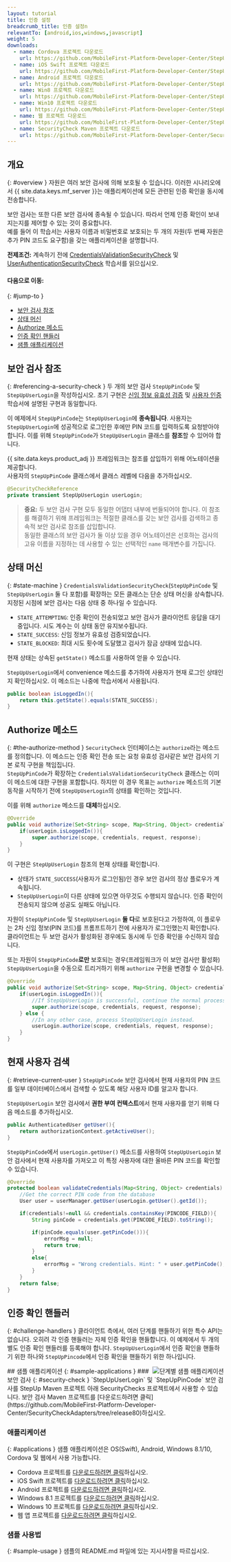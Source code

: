 ```yaml
---
layout: tutorial
title: 인증 설정
breadcrumb_title: 인증 설정n
relevantTo: [android,ios,windows,javascript]
weight: 5
downloads:
  - name: Cordova 프로젝트 다운로드
    url: https://github.com/MobileFirst-Platform-Developer-Center/StepUpCordova/tree/release80
  - name: iOS Swift 프로젝트 다운로드
    url: https://github.com/MobileFirst-Platform-Developer-Center/StepUpSwift/tree/release80
  - name: Android 프로젝트 다운로드
    url: https://github.com/MobileFirst-Platform-Developer-Center/StepUpAndroid/tree/release80
  - name: Win8 프로젝트 다운로드
    url: https://github.com/MobileFirst-Platform-Developer-Center/StepUpWin8/tree/release80
  - name: Win10 프로젝트 다운로드
    url: https://github.com/MobileFirst-Platform-Developer-Center/StepUpWin10/tree/release80
  - name: 웹 프로젝트 다운로드
    url: https://github.com/MobileFirst-Platform-Developer-Center/StepUpWeb/tree/release80
  - name: SecurityCheck Maven 프로젝트 다운로드
    url: https://github.com/MobileFirst-Platform-Developer-Center/SecurityCheckAdapters/tree/release80
---
```

<!-- NLS_CHARSET=UTF-8 -->
## 개요
{: #overview }
자원은 여러 보안 검사에 의해 보호될 수 있습니다. 이러한 시나리오에서 {{ site.data.keys.mf_server }}는 애플리케이션에 모든 관련된 인증 확인을 동시에 전송합니다.  

보안 검사는 또한 다른 보안 검사에 종속될 수 있습니다. 따라서 언제 인증 확인이 보내지는지를 제어할 수 있는 것이 중요합니다.   
예를 들어 이 학습서는 사용자 이름과 비밀번호로 보호되는 두 개의 자원(두 번째 자원은 추가 PIN 코드도 요구함)을 갖는 애플리케이션을 설명합니다. 

**전제조건:** 계속하기 전에 [CredentialsValidationSecurityCheck](../credentials-validation) 및 [UserAuthenticationSecurityCheck](../user-authentication) 학습서를 읽으십시오. 

#### 다음으로 이동:
{: #jump-to }
* [보안 검사 참조](#referencing-a-security-check)
* [상태 머신](#state-machine)
* [Authorize 메소드](#the-authorize-method)
* [인증 확인 핸들러](#challenge-handlers)
* [샘플 애플리케이션](#sample-applications)

## 보안 검사 참조
{: #referencing-a-security-check }
두 개의 보안 검사 `StepUpPinCode` 및 `StepUpUserLogin`을 작성하십시오. 초기 구현은 [신임 정보 유효성 검증](../credentials-validation/security-check/) 및 [사용자 인증](../user-authentication/security-check/) 학습서에 설명된 구현과 동일합니다. 

이 예제에서 `StepUpPinCode`는 `StepUpUserLogin`에 **종속됩니다**. 사용자는 `StepUpUserLogin`에 성공적으로 로그인한 후에만 PIN 코드를 입력하도록 요청받아야 합니다. 이를 위해 `StepUpPinCode`가 `StepUpUserLogin` 클래스를 **참조**할 수 있어야 합니다.  

{{ site.data.keys.product_adj }} 프레임워크는 참조를 삽입하기 위해 어노테이션을 제공합니다.   
사용자의 `StepUpPinCode` 클래스에서 클래스 레벨에 다음을 추가하십시오. 

```java
@SecurityCheckReference
private transient StepUpUserLogin userLogin;
```

> <span class="glyphicon glyphicon-exclamation-sign" aria-hidden="true"></span> **중요:** 두 보안 검사 구현 모두 동일한 어댑터 내부에 번들되어야 합니다. 이 참조를 해결하기 위해 프레임워크는 적절한 클래스를 갖는 보안 검사를 검색하고 종속적 보안 검사로 참조를 삽입합니다.   
동일한 클래스의 보안 검사가 둘 이상 있을 경우 어노테이션은 선호하는 검사의 고유 이름을 지정하는 데 사용할 수 있는 선택적인 `name` 매개변수를 가집니다. 

## 상태 머신
{: #state-machine }
`CredentialsValidationSecurityCheck`(`StepUpPinCode` 및 `StepUpUserLogin` 둘 다 포함)를 확장하는 모든 클래스는 단순 상태 머신을 상속합니다. 지정된 시점에 보안 검사는 다음 상태 중 하나일 수 있습니다. 

- `STATE_ATTEMPTING`: 인증 확인이 전송되었고 보안 검사가 클라이언트 응답을 대기 중입니다. 시도 계수는 이 상태 동안 유지보수됩니다.
- `STATE_SUCCESS`: 신임 정보가 유효성 검증되었습니다. 
- `STATE_BLOCKED`: 최대 시도 횟수에 도달했고 검사가 잠금 상태에 있습니다. 

현재 상태는 상속된 `getState()` 메소드를 사용하여 얻을 수 있습니다. 

`StepUpUserLogin`에서 convenience 메소드를 추가하여 사용자가 현재 로그인 상태인지 확인하십시오. 이 메소드는 나중에 학습서에서 사용됩니다.

```java
public boolean isLoggedIn(){
    return this.getState().equals(STATE_SUCCESS);
}
```

## Authorize 메소드
{: #the-authorize-method }
`SecurityCheck` 인터페이스는 `authorize`라는 메소드를 정의합니다. 이 메소드는 인증 확인 전송 또는 요청 유효성 검사같은 보안 검사의 기본 로직 구현을 책임집니다.   
`StepUpPinCode`가 확장하는 `CredentialsValidationSecurityCheck` 클래스는 이미 이 메소드에 대한 구현을 포함합니다. 하지만 이 경우 목표는 `authorize` 메소드의 기본 동작을 시작하기 전에 `StepUpUserLogin`의 상태를 확인하는 것입니다. 

이를 위해 `authorize` 메소드를 **대체**하십시오. 

```java
@Override
public void authorize(Set<String> scope, Map<String, Object> credentials, HttpServletRequest request, AuthorizationResponse response) {
    if(userLogin.isLoggedIn()){
        super.authorize(scope, credentials, request, response);
    }
}
```

이 구현은 `StepUpUserLogin` 참조의 현재 상태를 확인합니다. 

* 상태가 `STATE_SUCCESS`(사용자가 로그인됨)인 경우 보안 검사의 정상 플로우가 계속됩니다. 
* `StepUpUserLogin`이 다른 상태에 있으면 아무것도 수행되지 않습니다. 인증 확인이 전송되지 않으며 성공도 실패도 아닙니다. 

자원이 `StepUpPinCode` 및 `StepUpUserLogin` **둘 다**로 보호된다고 가정하여, 이 플로우는 2차 신임 정보(PIN 코드)를 프롬프트하기 전에 사용자가 로그인했는지 확인합니다. 클라이언트는 두 보안 검사가 활성화된 경우에도 동시에 두 인증 확인을 수신하지 않습니다. 

또는 자원이 `StepUpPinCode`**로만** 보호되는 경우(프레임워크가 이 보안 검사만 활성화) `StepUpUserLogin`을 수동으로 트리거하기 위해 `authorize` 구현을 변경할 수 있습니다. 

```java
@Override
public void authorize(Set<String> scope, Map<String, Object> credentials, HttpServletRequest request, AuthorizationResponse response) {
    if(userLogin.isLoggedIn()){
        //If StepUpUserLogin is successful, continue the normal processing of StepUpPinCode
        super.authorize(scope, credentials, request, response);
    } else {
        //In any other case, process StepUpUserLogin instead.
        userLogin.authorize(scope, credentials, request, response);
    }
}
```

## 현재 사용자 검색
{: #retrieve-current-user }
`StepUpPinCode` 보안 검사에서 현재 사용자의 PIN 코드를 일부 데이터베이스에서 검색할 수 있도록 해당 사용자 ID를 알고자 합니다. 

`StepUpUserLogin` 보안 검사에서 **권한 부여 컨텍스트**에서 현재 사용자를 얻기 위해 다음 메소드를 추가하십시오. 

```java
public AuthenticatedUser getUser(){
    return authorizationContext.getActiveUser();
}
```

`StepUpPinCode`에서 `userLogin.getUser()` 메소드를 사용하여 `StepUpUserLogin` 보안 검사에서 현재 사용자를 가져오고 이 특정 사용자에 대한 올바른 PIN 코드를 확인할 수 있습니다. 

```java
@Override
protected boolean validateCredentials(Map<String, Object> credentials) {
    //Get the correct PIN code from the database
    User user = userManager.getUser(userLogin.getUser().getId());

    if(credentials!=null && credentials.containsKey(PINCODE_FIELD)){
        String pinCode = credentials.get(PINCODE_FIELD).toString();

        if(pinCode.equals(user.getPinCode())){
            errorMsg = null;
            return true;
        }
        else{
            errorMsg = "Wrong credentials. Hint: " + user.getPinCode();
        }
    }
    return false;
}
```

## 인증 확인 핸들러
{: #challenge-handlers }
클라이언트 측에서, 여러 단계를 핸들하기 위한 특수 API는 없습니다. 오히려 각 인증 핸들러는 자체 인증 확인을 핸들합니다. 
이 예제에서 두 개의 별도 인증 확인 핸들러를 등록해야 합니다. `StepUpUserLogin`에서 인증 확인을 핸들하기 위한 하나와 `StepUpPincode`에서 인증 확인을 핸들하기 위한 하나입니다. 

<img alt="단계별 샘플 애플리케이션" src="sample_application.png" style="float:right"/>
## 샘플 애플리케이션
{: #sample-applications }
### 보안 검사
{: #security-check }
`StepUpUserLogin` 및 `StepUpPinCode` 보안 검사를 StepUp Maven 프로젝트 아래 SecurityChecks 프로젝트에서 사용할 수 있습니다.
보안 검사 Maven 프로젝트를 [다운로드하려면 클릭](https://github.com/MobileFirst-Platform-Developer-Center/SecurityCheckAdapters/tree/release80)하십시오. 

### 애플리케이션
{: #applications }
샘플 애플리케이션은 OS(Swift), Android, Windows 8.1/10, Cordova 및 웹에서 사용 가능합니다. 

* Cordova 프로젝트를 [다운로드하려면 클릭](https://github.com/MobileFirst-Platform-Developer-Center/StepUpCordova/tree/release80)하십시오. 
* iOS Swift 프로젝트를 [다운로드하려면 클릭](https://github.com/MobileFirst-Platform-Developer-Center/StepUpSwift/tree/release80)하십시오. 
* Android 프로젝트를 [다운로드하려면 클릭](https://github.com/MobileFirst-Platform-Developer-Center/StepUpAndroid/tree/release80)하십시오. 
* Windows 8.1 프로젝트를 [다운로드하려면 클릭](https://github.com/MobileFirst-Platform-Developer-Center/StepUpWin8/tree/release80)하십시오. 
* Windows 10 프로젝트를 [다운로드하려면 클릭](https://github.com/MobileFirst-Platform-Developer-Center/StepUpWin10/tree/release80)하십시오. 
* 웹 앱 프로젝트를 [다운로드하려면 클릭](https://github.com/MobileFirst-Platform-Developer-Center/StepUpWeb/tree/release80)하십시오. 

### 샘플 사용법
{: #sample-usage }
샘플의 README.md 파일에 있는 지시사항을 따르십시오. 

